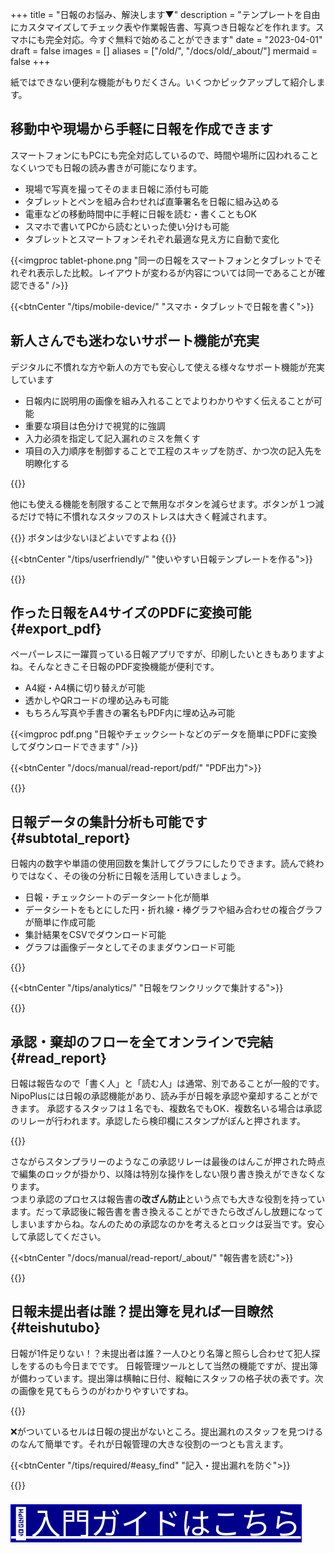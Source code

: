 +++
title = "日報のお悩み、解決します▼"
description = "テンプレートを自由にカスタマイズしてチェック表や作業報告書、写真つき日報などを作れます。スマホにも完全対応。今すぐ無料で始めることができます"
date = "2023-04-01"
draft = false
images = []
aliases = ["/old/", "/docs/old/_about/"]
mermaid = false
+++


紙ではできない便利な機能がもりだくさん。いくつかピックアップして紹介します。

## 移動中や現場から手軽に日報を作成できます

スマートフォンにもPCにも完全対応しているので、時間や場所に囚われることなくいつでも日報の読み書きが可能になります。

- 現場で写真を撮ってそのまま日報に添付も可能
- タブレットとペンを組み合わせれば直筆署名を日報に組み込める
- 電車などの移動時間中に手軽に日報を読む・書くこともOK
- スマホで書いてPCから読むといった使い分けも可能
- タブレットとスマートフォンそれぞれ最適な見え方に自動で変化

{{<imgproc tablet-phone.png "同一の日報をスマートフォンとタブレットでそれぞれ表示した比較。レイアウトが変わるが内容については同一であることが確認できる" />}}

{{<btnCenter "/tips/mobile-device/" "スマホ・タブレットで日報を書く">}}

## 新人さんでも迷わないサポート機能が充実

デジタルに不慣れな方や新人の方でも安心して使える様々なサポート機能が充実しています

- 日報内に説明用の画像を組み入れることでよりわかりやすく伝えることが可能
- 重要な項目は色分けで視覚的に強調
- 入力必須を指定して記入漏れのミスを無くす
- 項目の入力順序を制御することで工程のスキップを防ぎ、かつ次の記入先を明瞭化する

{{<appscreen filename="uservility"  title="点検表に説明画像や色分けを使用しユーザビリティ向上させる。点検者が迷うことのないように作れる" >}}

他にも使える機能を制限することで無用なボタンを減らせます。ボタンが１つ減るだけで特に不慣れなスタッフのストレスは大きく軽減されます。


{{<alice pos="right" icon="ok">}}
ボタンは少ないほどよいですよね
{{</alice>}}

{{<btnCenter "/tips/userfriendly/" "使いやすい日報テンプレートを作る">}}

{{<nextArrow>}}

## 作った日報をA4サイズのPDFに変換可能{#export_pdf}

ペーパーレスに一躍買っている日報アプリですが、印刷したいときもありますよね。そんなときこそ日報のPDF変換機能が便利です。

- A4縦・A4横に切り替えが可能
- 透かしやQRコードの埋め込みも可能
- もちろん写真や手書きの署名もPDF内に埋め込み可能

{{<imgproc pdf.png "日報やチェックシートなどのデータを簡単にPDFに変換してダウンロードできます" />}}


{{<btnCenter "/docs/manual/read-report/pdf/" "PDF出力">}}

{{<nextArrow>}}

## 日報データの集計分析も可能です{#subtotal_report}

日報内の数字や単語の使用回数を集計してグラフにしたりできます。読んで終わりではなく、その後の分析に日報を活用していきましょう。

- 日報・チェックシートのデータシート化が簡単
- データシートをもとにした円・折れ線・棒グラフや組み合わせの複合グラフが簡単に作成可能
- 集計結果をCSVでダウンロード可能
- グラフは画像データとしてそのままダウンロード可能


{{<icatch filename="chart" msg="日報をグラフ化して 視覚的に分析が可能" title="報告書をグラフ化する" fontsize="30px" alice="pc">}}

{{<btnCenter "/tips/analytics/" "日報をワンクリックで集計する">}}

{{<nextArrow>}}

## 承認・棄却のフローを全てオンラインで完結{#read_report}

日報は報告なので「書く人」と「読む人」は通常、別であることが一般的です。NipoPlusには日報の承認機能があり、読み手が日報を承認や棄却することができます。
承認するスタッフは１名でも、複数名でもOK．複数名いる場合は承認のリレーが行われます。承認したら検印欄にスタンプがぽんと押されます。

{{<icatch filename="report-show" msg="承認やコメント タグ付けや検索も" title="コメントでスタッフとのコミニケーションをとることや、複数スタッフによる日報の承認リレーも利用できます。" fontsize="30px" alice="ok">}}

さながらスタンプラリーのようなこの承認リレーは最後のはんこが押された時点で編集のロックが掛かり、以降は特別な操作をしない限り書き換えができなくなります。  
つまり承認のプロセスは報告書の**改ざん防止**という点でも大きな役割を持っています。だって承認後に報告書を書き換えることができたら改ざんし放題になってしまいますからね。なんのための承認なのかを考えるとロックは妥当です。安心して承認してください。

{{<btnCenter "/docs/manual/read-report/_about/" "報告書を読む">}}

{{<nextArrow>}}


## 日報未提出者は誰？提出簿を見れば一目瞭然{#teishutubo}

日報が1件足りない！？未提出者は誰？一人ひとり名簿と照らし合わせて犯人探しをするのも今日までです。
日報管理ツールとして当然の機能ですが、提出簿が備わっています。提出簿は横軸に日付、縦軸にスタッフの格子状の表です。次の画像を見てもらうのがわかりやすいですね。

{{<icatch filename="submission-status-list" msg="誰が出し忘れたのか？ 表を見ればすぐわかる" title="報告書の未提出者を瞬時に把握できる提出簿機能" fontsize="30px" alice="ok">}}

❌がついているセルは日報の提出がないところ。提出漏れのスタッフを見つけるのなんて簡単です。それが日報管理の大きな役割の一つとも言えます。  


{{<btnCenter "/tips/required/#easy_find" "記入・提出漏れを防ぐ">}}

{{<nextArrow>}}



<div class="text-center" style="font-size:3rem">
<a href="/docs/manual/quickstart/" style="border:1px solid blue;background-color:darkblue;color: white" >
🔰入門ガイドはこちら
</a>
</div>

